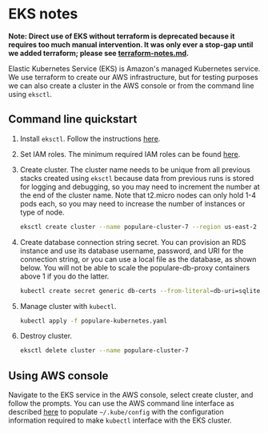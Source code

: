 # EKS notes

**Note: Direct use of EKS without terraform is deprecated because it requires
too much manual intervention. It was only ever a stop-gap until we added
terraform; please see [terraform-notes.md](terraform-notes.md).**

Elastic Kubernetes Service (EKS) is Amazon's managed Kubernetes service. We use
terraform to create our AWS infrastructure, but for testing purposes we can
also create a cluster in the AWS console or from the command line using
`eksctl`.

## Command line quickstart

1. Install `eksctl`. Follow the instructions [here](https://docs.aws.amazon.com/eks/latest/userguide/eksctl.html).
2. Set IAM roles. The minimum required IAM roles can be found [here](https://eksctl.io/usage/minimum-iam-policies/).
3. Create cluster. The cluster name needs to be unique from all previous stacks
   created using `eksctl` because data from previous runs is stored for logging
   and debugging, so you may need to increment the number at the end of the
   cluster name. Note that t2.micro nodes can only hold 1-4 pods each, so you
   may need to increase the number of instances or type of node.

   ```bash
   eksctl create cluster --name populare-cluster-7 --region us-east-2 --node-type t2.micro --nodes 4
   ```

4. Create database connection string secret. You can provision an RDS instance
and use its database username, password, and URI for the connection string, or
you can use a local file as the database, as shown below. You will not be able
to scale the populare-db-proxy containers above 1 if you do the latter.

   ```bash
   kubectl create secret generic db-certs --from-literal=db-uri=sqlite:////tmp/populare_rds.db
   ```

5. Manage cluster with `kubectl`.

   ```bash
   kubectl apply -f populare-kubernetes.yaml
   ```

6. Destroy cluster.

   ```bash
   eksctl delete cluster --name populare-cluster-7
   ```

## Using AWS console

Navigate to the EKS service in the AWS console, select create cluster, and
follow the prompts. You can use the AWS command line interface as described
[here](https://docs.aws.amazon.com/eks/latest/userguide/create-kubeconfig.html)
to populate `~/.kube/config` with the configuration information required to
make `kubectl` interface with the EKS cluster.
